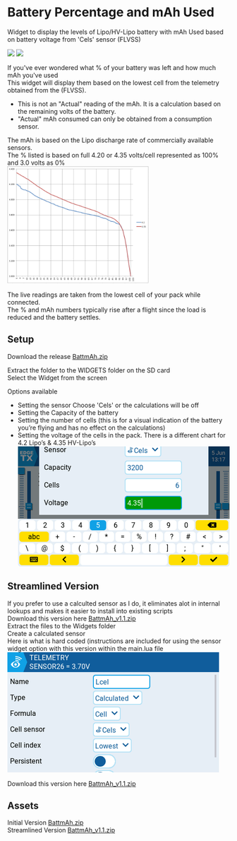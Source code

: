 # Battery Percentage and mAh Used
Widget to display the levels of Lipo/HV-Lipo battery with mAh Used based on battery voltage from 'Cels' sensor (FLVSS)     

<img src="https://github.com/jrwieland/Battery-mAh/blob/main/Screenshots/4_2lipo.png" width="300">  <img src="https://github.com/jrwieland/Battery-mAh/blob/main/Screenshots/4_35lipo.png" width="300">    
  
If you've ever wondered what % of your battery was left and how much mAh you've used     
This widget will display them based on the lowest cell from the telemetry obtained from the (FLVSS).
* This is not an "Actual" reading of the mAh.  It is a calculation based on the remaining volts of the battery.
* "Actual" mAh consumed can only be obtained from a consumption sensor.

The mAh is based on the Lipo discharge rate of commercially available sensors.   
The % listed is based on full 4.20 or 4.35 volts/cell represented as 100% and 3.0 volts as 0%     
 <img src="https://github.com/jrwieland/Battery-Mha/blob/main/Screenshots/Lipo.png" width="320">     
     
The live readings are taken from the lowest cell of your pack while connected.    
The % and mAh  numbers typically rise after a flight since the load is reduced and the battery settles.     

## Setup
Download the release [BattmAh.zip](https://github.com/jrwieland/Battery-mAh/releases/download/v1.0/BattmAh.zip)       

Extract the folder to the WIDGETS folder on the SD card     
Select the Widget from the screen     

Options available 
* Setting the sensor Choose 'Cels' or the calculations will be off
* Setting the Capacity of the battery
* Setting the number of cells (this is for a visual indication of the battery you’re flying and has no effect on the calculations)
* Setting the voltage of the cells in the pack.  There is a different chart for 4.2 Lipo’s & 4.35 HV-Lipo’s
 ![Edit Settings](/Screenshots/edit.png)

## Streamlined Version
If you prefer to use a calculted sensor as I do, it eliminates alot in internal lookups and makes it easier to install into existing scripts     
Download this version here [BattmAh_v1.1.zip](https://github.com/jrwieland/Battery-mAh/releases/download/v1.0/BattmAh_v1.1.zip)     
Extract the files to the Widgets folder    
Create a calculated sensor      
Here is what is hard coded  (instructions are included for using the sensor widget option with this version within the main.lua file    
![Calculated sensor](/Screenshots/sensor.png)      

Download this version here [BattmAh_v1.1.zip](https://github.com/jrwieland/Battery-mAh/releases/download/v1.0/BattmAh_v1.1.zip)     
  
## Assets
Initial Version [BattmAh.zip](https://github.com/jrwieland/Battery-mAh/releases/download/v1.0/BattmAh.zip)       
Streamlined Version [BattmAh_v1.1.zip](https://github.com/jrwieland/Battery-mAh/releases/download/v1.1/BattmAh_v1.1.zip)        
